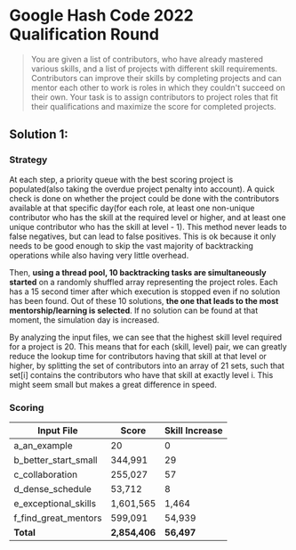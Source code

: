 # Google Hash Code 2022 Qualification Round

>You are given a list of contributors, who have already mastered various skills, and a list of projects with different skill requirements. Contributors can improve their skills by completing projects and can mentor each other to work is roles in which they couldn't succeed on their own. Your task is to assign contributors to project roles that fit their qualifications and maximize the score for completed projects.

## Solution 1:

### Strategy

At each step, a priority queue with the best scoring project is populated(also taking the overdue project penalty into account). A quick check is done on whether the project could be done with the contributors available at that specific day(for each role, at least one non-unique contributor who has the skill at the required level or higher, and at least one unique contributor who has the skill at level - 1). This method never leads to false negatives, but can lead to false positives. This is ok because it only needs to be good enough to skip the vast majority of backtracking operations while also having very little overhead.

Then, **using a thread pool, 10 backtracking tasks are simultaneously started** on a randomly shuffled array representing the project roles. Each has a 15 second timer after which execution is stopped even if no solution has been found. Out of these 10 solutions, **the one that leads to the most mentorship/learning is selected**. If no solution can be found at that moment, the simulation day is increased.

By analyzing the input files, we can see that the highest skill level required for a project is 20. This means that for each (skill, level) pair, we can greatly reduce the lookup time for contributors having that skill at that level or higher, by splitting the set of contributors into an array of 21 sets, such that set[i] contains the contributors who have that skill at exactly level i. This might seem small but makes a great difference in speed.

### Scoring

| Input File              | Score      | Skill Increase |
|-------------------------|------------|----------------|
| a_an_example            | 20         | 0              |
| b_better_start_small    | 344,991    | 29             |
| c_collaboration         | 255,027    | 57             |
| d_dense_schedule        | 53,712     | 8              |
| e_exceptional_skills    | 1,601,565  | 1,464          |
| f_find_great_mentors    | 599,091    | 54,939         |
| **Total**               | **2,854,406** | **56,497**  |
